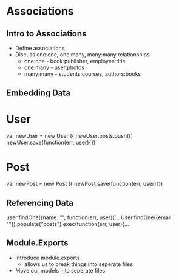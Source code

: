 # Associations

## Intro to Associations
* Define associations
* Discuss one:one, one:many, many:many relationships
    * one:one - book:publisher, employee:title
    * one:many - user:photos
    * many:many - students:courses, authors:books

## Embedding Data
# User
var newUser = new User ({
newUser.posts.push({)
newUser.save(function(err, user){})

# Post
var newPost = new Post ({
newPost.save(function(err, user){})

## Referencing Data
user.findOne({name: "", function(err, user){...
User.findOne({email: ""}).populate("posts").exec(function(err, user){...


## Module.Exports
* Introduce module.exports
    * allows us to break things into seperate files
* Move our models into seperate files